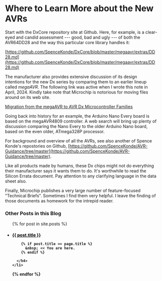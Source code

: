 # Where to Learn More about the New AVRs

Start with the DxCore repository site at Github. Here, for example, is a clear-eyed and candid assessment --- good, bad and ugly --- of both the AVR64DD28 and the way this particular core library handles it:

[https://github.com/SpenceKonde/DxCore/blob/master/megaavr/extras/DD28.md](https://github.com/SpenceKonde/DxCore/blob/master/megaavr/extras/DD28.md)

The manufacturer also provides extensive discussion of its design intentions for the new Dx series by comparing them to an earlier lineup called *megaAVR*. The following link was active when I wrote this note in April, 2024. Kindly take note that Microchip is notorious for moving files around on its web site. 

[Migration from the megaAVR to AVR Dx Microcontroller Families](https://onlinedocs.microchip.com/pr/GUID-51D4F2DF-E4D3-4379-8E03-9AAF2593C7DA-en-US-3/index.html?GUID-824D7D20-C233-4D55-BBC8-00AE9BCEB048)

Going back into history for an example, the Arduino Nano Every board is based on the megaAVR4809 controller. A web search will bring up plenty of discussion comparing the Nano Every to the older Arduino Nano board, based on the even older, ATmega328P processor.

For background and overview of all the AVRs, see also another of Spence Konde's repostories on Github, [https://github.com/SpenceKonde/AVR-Guidance/tree/master](https://github.com/SpenceKonde/AVR-Guidance/tree/master).

Like all products made by humans, these Dx chips might not do everything their manufacturer says it wants them to do. It's worthwhile to read the Silicon Errata document. Pay attention to any clarifying language in the data sheet also.

Finally, Microchip publishes a very large number of feature-focused "Technical Briefs". Sometimes I find them very helpful. I leave the finding of those documents as homework for the intrepid reader.


### Other Posts in this Blog 

<ul>
  {% for post in site.posts %}
    <li>
      <h4>
        <a href="{{site.baseurl}}{{ post.url }}"       
        {% if post.title == page.title %}
           style="color: black;"
        {% endif %}>{{ post.title }}
        </a>
        
        {% if post.title == page.title %}
          &nbsp; << You are here.
        {% endif %}
        
      </h4>
    </li>
  {% endfor %}
</ul>

